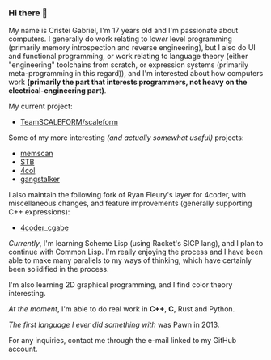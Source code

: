 ### Hi there 👋

My name is Cristei Gabriel, I'm 17 years old and I'm passionate about computers.
I generally do work relating to low*er* level programming (primarily memory introspection and reverse engineering), but I also do UI and functional programming, or work relating to language theory (either "engineering" toolchains from scratch, or expression systems (primarily meta-programming in this regard)), and I'm interested about how computers work **(primarily the part that interests programmers, not heavy on the electrical-engineering part)**.

My current project:
- [TeamSCALEFORM/scaleform](https://github.com/TeamSCALEFORM/scaleform)

Some of my more interesting *(and actually somewhat useful)* projects:
- [memscan](https://github.com/cristeigabriel/memscan)
- [STB](https://github.com/cristeigabriel/STB)
- [4col](https://github.com/cristeigabriel/4col)
- [gangstalker](https://github.com/cristeigabriel/gangstalker)

I also maintain the following fork of Ryan Fleury's layer for 4coder, with miscellaneous changes, and feature improvements (generally supporting C++ expressions):
- [4coder_cgabe](https://github.com/cristeigabriel/4coder_cgabe)

*Currently*, I'm learning Scheme Lisp (using Racket's SICP lang), and I plan to continue with Common Lisp. I'm really enjoying the process and I have been able to make many parallels to my ways of thinking, which have certainly been solidified in the process.

I'm also learning 2D graphical programming, and I find color theory interesting.

*At the moment*, I'm able to do real work in **C++**, **C**, Rust and Python.

*The first language I ever did something with* was Pawn in 2013.

For any inquiries, contact me through the e-mail linked to my GitHub account.
